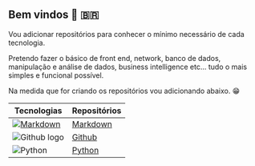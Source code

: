 ## Bem vindos :metal: :brazil:

Vou adicionar repositórios para conhecer o mínimo necessário de cada tecnologia.  

Pretendo fazer o básico de front end, network, banco de dados, manipulação e análise de dados, business intelligence etc... tudo o mais simples e funcional possível.  

Na medida que for criando os repositórios vou adicionando abaixo. :grin:  

|Tecnologias|Repositórios|
|---|---|
|[![Markdown](https://upload.wikimedia.org/wikipedia/commons/4/48/Markdown-mark.svg "Markdown logo")](https://en.wikipedia.org/wiki/Markdown)|[Markdown](https://github.com/leonardodfelix/01Markdown-ptBR)|
|![Github logo](https://avatars.githubusercontent.com/u/9919?s=200&v=4)|[Github](https://github.com/leonardodfelix/02Github-ptBR)|
|![Python](https://upload.wikimedia.org/wikipedia/commons/f/f8/Python_logo_and_wordmark.svg)|[Python](https://github.com/leonardodfelix/03Python-ptBR)|

